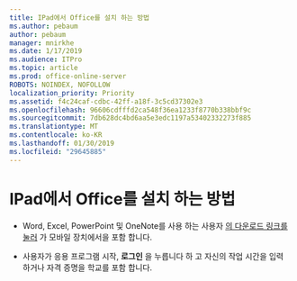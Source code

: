 ```yaml
---
title: IPad에서 Office를 설치 하는 방법
ms.author: pebaum
author: pebaum
manager: mnirkhe
ms.date: 1/17/2019
ms.audience: ITPro
ms.topic: article
ms.prod: office-online-server
ROBOTS: NOINDEX, NOFOLLOW
localization_priority: Priority
ms.assetid: f4c24caf-cdbc-42ff-a18f-3c5cd37302e3
ms.openlocfilehash: 96606cdfffd2ca548f36ea1233f8770b338bbf9c
ms.sourcegitcommit: 7db628dc4bd6aa5e3edc1197a53402332273f885
ms.translationtype: MT
ms.contentlocale: ko-KR
ms.lasthandoff: 01/30/2019
ms.locfileid: "29645885"
---
```

# <a name="how-to-install-office-on-an-ipad"></a>IPad에서 Office를 설치 하는 방법


- Word, Excel, PowerPoint 및 OneNote를 사용 하는 사용자 [의 다운로드 링크를 눌러](https://support.office.com/article/9df6d10c-7281-4671-8666-6ca8e339b628?wt.mc_id=Alchemy_ClientDIA) 가 모바일 장치에서을 포함 합니다. 
    
- 사용자가 응용 프로그램 시작, **로그인** 을 누릅니다 하 고 자신의 작업 시간을 입력 하거나 자격 증명을 학교를 포함 합니다. 
    


